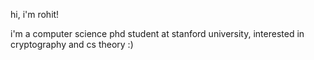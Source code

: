 hi, i'm rohit! 

i'm a computer science phd student at stanford university, interested in cryptography and cs theory :)
